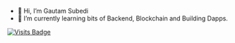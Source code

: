 - 👋 Hi, I’m Gautam Subedi
- 🌱 I’m currently learning bits of Backend, Blockchain  and Building Dapps.


 [![Visits Badge](https://badges.pufler.dev/visits/gautam2002/git-badges)](https://badges.pufler.dev)



  
   
 
 
  


<!---
gautam2002/gautam2002 is a ✨ special ✨ repository because its `README.md` (this file) appears on your GitHub profile.
You can click the Preview link to take a look at your changes.
--->
